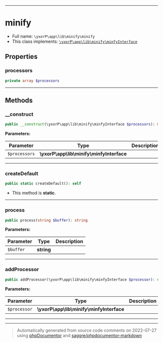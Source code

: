 ***

# minify





* Full name: `\yxorP\app\lib\minify\minify`
* This class implements:
[`\yxorP\app\lib\minify\minfyInterface`](./minfyInterface.md)



## Properties


### processors



```php
private array $processors
```






***

## Methods


### __construct



```php
public __construct(\yxorP\app\lib\minify\minfyInterface $processors): mixed
```








**Parameters:**

| Parameter | Type | Description |
|-----------|------|-------------|
| `$processors` | **\yxorP\app\lib\minify\minfyInterface** |  |




***

### createDefault



```php
public static createDefault(): self
```



* This method is **static**.







***

### process



```php
public process(string $buffer): string
```








**Parameters:**

| Parameter | Type | Description |
|-----------|------|-------------|
| `$buffer` | **string** |  |




***

### addProcessor



```php
public addProcessor(\yxorP\app\lib\minify\minfyInterface $processor): self
```








**Parameters:**

| Parameter | Type | Description |
|-----------|------|-------------|
| `$processor` | **\yxorP\app\lib\minify\minfyInterface** |  |




***


***
> Automatically generated from source code comments on 2022-07-27 using [phpDocumentor](http://www.phpdoc.org/) and [saggre/phpdocumentor-markdown](https://github.com/Saggre/phpDocumentor-markdown)
